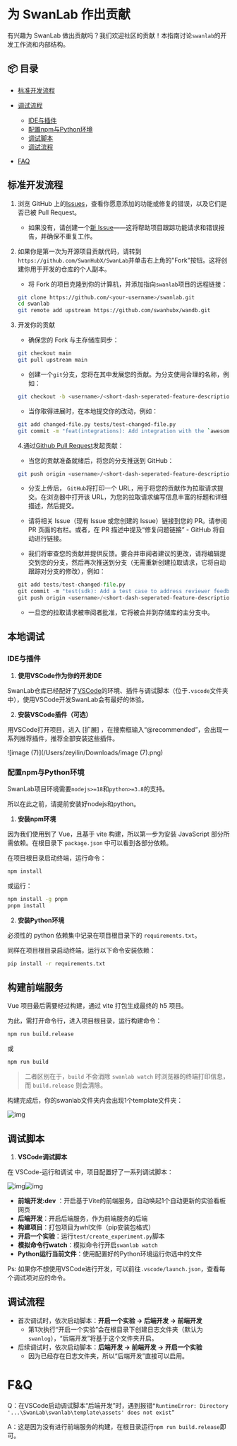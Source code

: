 # 为 SwanLab 作出贡献

有兴趣为 SwanLab 做出贡献吗？我们欢迎社区的贡献！本指南讨论`swanlab`的开发工作流和内部结构。


## 📦 目录

- [标准开发流程](#标准开发流程)
- [调试流程](#本地调试)
  - [IDE与插件](#IDE与插件)
  - [配置npm与Python环境](#配置npm与Python环境)
  - [调试脚本](#开发调试)
  - [调试流程](#调试流程)


- [FAQ](#FAQ)




## 标准开发流程

1. 浏览 GitHub 上的[Issues](https://github.com/SwanHubX/SwanLab/issues)，查看你愿意添加的功能或修复的错误，以及它们是否已被 Pull Request。
   - 如果没有，请创建一个[新 Issue](https://github.com/SwanHubX/SwanLab/issues/new/choose)——这将帮助项目跟踪功能请求和错误报告，并确保不重复工作。
   
2. 如果你是第一次为开源项目贡献代码，请转到`https://github.com/SwanHubX/SwanLab`并单击右上角的"Fork"按钮。这将创建你用于开发的仓库的个人副本。
   - 将 Fork 的项目克隆到你的计算机，并添加指向`swanlab`项目的远程链接：
   ```bash
   git clone https://github.com/<your-username>/swanlab.git
   cd swanlab
   git remote add upstream https://github.com/swanhubx/wandb.git
   ```
   
3. 开发你的贡献

   - 确保您的 Fork 与主存储库同步：

   ```bash
   git checkout main
   git pull upstream main
   ```

   - 创建一个`git`分支，您将在其中发展您的贡献。为分支使用合理的名称，例如：

   ```bash
   git checkout -b <username>/<short-dash-seperated-feature-description>
   ```

   - 当你取得进展时，在本地提交你的改动，例如：

   ```bash
   git add changed-file.py tests/test-changed-file.py
   git commit -m "feat(integrations): Add integration with the `awesomepyml` library"
   ```

   4.通过[Github Pull Request](https://docs.github.com/en/pull-requests/collaborating-with-pull-requests/proposing-changes-to-your-work-with-pull-requests/about-pull-requests)发起贡献：

   - 当您的贡献准备就绪后，将您的分支推送到 GitHub：

   ```bash
   git push origin <username>/<short-dash-seperated-feature-description>
   ```

   - 分支上传后， `GitHub`将打印一个 URL，用于将您的贡献作为拉取请求提交。在浏览器中打开该 URL，为您的拉取请求编写信息丰富的标题和详细描述，然后提交。

   - 请将相关 Issue（现有 Issue 或您创建的 Issue）链接到您的 PR。请参阅 PR 页面的右栏。或者，在 PR 描述中提及“修复问题链接” - GitHub 将自动进行链接。

   - 我们将审查您的贡献并提供反馈。要合并审阅者建议的更改，请将编辑提交到您的分支，然后再次推送到分支（无需重新创建拉取请求，它将自动跟踪对分支的修改），例如：

   ```python
   git add tests/test-changed-file.py
   git commit -m "test(sdk): Add a test case to address reviewer feedback"
   git push origin <username>/<short-dash-seperated-feature-description>
   ```

   - 一旦您的拉取请求被审阅者批准，它将被合并到存储库的主分支中。



## 本地调试

### IDE与插件

1. **使用VSCode作为你的开发IDE**

SwanLab仓库已经配好了[VSCode](https://code.visualstudio.com/)的环境、插件与调试脚本（位于`.vscode`文件夹中），使用VSCode开发SwanLab会有最好的体验。

2. **安装VSCode插件（可选）**

用VSCode打开项目，进入 [扩展] ，在搜索框输入“@recommended”，会出现一系列推荐插件，推荐全部安装这些插件。

![image (7)](/Users/zeyilin/Downloads/image (7).png)

### 配置npm与Python环境

SwanLab项目环境需要`nodejs>=18`和`python>=3.8`的支持。

所以在此之前，请提前安装好nodejs和python。

1. **安装npm环境**

因为我们使用到了 Vue，且基于 vite 构建，所以第一步为安装 JavaScript 部分所需依赖。在根目录下 `package.json` 中可以看到各部分依赖。

在项目根目录启动终端，运行命令：

```Bash
npm install
```

或运行：

```Bash
npm install -g pnpm
pnpm install
```



2. **安装Python环境**

必须性的 python 依赖集中记录在项目根目录下的 `requirements.txt`。

同样在项目根目录启动终端，运行以下命令安装依赖：

```Bash
pip install -r requirements.txt
```





## 构建前端服务

Vue 项目最后需要经过构建，通过 vite 打包生成最终的 h5 项目。

为此，需打开命令行，进入项目根目录，运行构建命令：

```Bash
npm run build.release
```

或

```Bash
npm run build
```

> 二者区别在于，`build` 不会消除 `swanlab watch` 时浏览器的终端打印信息，而 `build.release` 则会清除。

构建完成后，你的swanlab文件夹内会出现1个template文件夹：

![img](https://geektechstudio.feishu.cn/space/api/box/stream/download/asynccode/?code=ZTNhZjU4MTdlY2EzZDJkNDM0OWEzNDM1MTFlMmU5OTRfNjdNMFU0cUttMkM3V2NZQnFaNGtkT0FsRjhqdHY4SGVfVG9rZW46RTRzV2JnTkxab1N0aWN4ZUo4V2M4NXVabnRoXzE3MTM4NzE5NzE6MTcxMzg3NTU3MV9WNA)



## 调试脚本

1. **VSCode调试脚本**

在 VSCode-运行和调试 中，项目配置好了一系列调试脚本：

![img](https://geektechstudio.feishu.cn/space/api/box/stream/download/asynccode/?code=ZDk2ZjQwYWUzMmFhN2FhMjAxMmJjZmQ0N2U5NWI5MjdfSUZHMFRSTFRSbHdKdG1Fck9oWWVnT2YydmxrekJWWjdfVG9rZW46UWZwd2JyRW92b3drT014bjh0bGNGWkRwbjhnXzE3MTM4NzE5NzE6MTcxMzg3NTU3MV9WNA)![img](https://geektechstudio.feishu.cn/space/api/box/stream/download/asynccode/?code=Yzg1MzVhZmU4OWJhNTNlMjJlY2E0YjJiMDcwOWYyOGFfU3o1aE5PQlJucllOV0pyeTBqTnpZOWhTMjMwcDFBYXJfVG9rZW46QzUxZGJWZG9Xb0RpRld4ejBEaGMwUmJ0bm9lXzE3MTM4NzE5NzE6MTcxMzg3NTU3MV9WNA)

- **前端开发:dev** ：开启基于Vite的前端服务，自动唤起1个自动更新的实验看板网页
- **后端开发**：开启后端服务，作为前端服务的后端
- **构建项目**：打包项目为whl文件（pip安装包格式）
- **开启一个实验**：运行`test/create_experiment.py`脚本
- **模拟命令行watch**：模拟命令行开启`swanlab watch`
- **Python运行当前文件**：使用配置好的Python环境运行你选中的文件



Ps: 如果你不想使用VSCode进行开发，可以前往`.vscode/launch.json`，查看每个调试项对应的命令。



## 调试流程

- 首次调试时，依次启动脚本：**开启一个实验 -> 后端开发 -> 前端开发**
  - 第1次执行“开启一个实验”会在根目录下创建日志文件夹（默认为`swanlog`），“后端开发”将基于这个文件夹开启。
- 后续调试时，依次启动脚本：**后端开发 -> 前端开发 -> 开启一个实验**
  - 因为已经存在日志文件夹，所以“后端开发”直接可以启用。



# F&Q

Q：在VSCode启动调试脚本“后端开发”时，遇到报错`“RuntimeError: Directory '...\SwanLab\swanlab\template\assets' does not exist”`

A：这是因为没有进行前端服务的构建，在根目录运行`npm run build.release`即可。

























